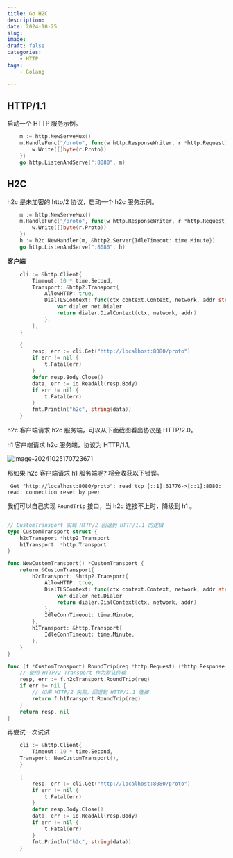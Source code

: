 ```yaml
---
title: Go H2C 
description: 
date: 2024-10-25
slug: 
image: 
draft: false
categories:
    - HTTP
tags:
    - Golang

---
```




## HTTP/1.1

启动一个 HTTP 服务示例。

```go
	m := http.NewServeMux()
	m.HandleFunc("/proto", func(w http.ResponseWriter, r *http.Request) {
		w.Write([]byte(r.Proto))
	})
	go http.ListenAndServe(":8080", m)
```

## H2C

h2c 是未加密的 http/2 协议，启动一个 h2c 服务示例。

```go
	m := http.NewServeMux()
	m.HandleFunc("/proto", func(w http.ResponseWriter, r *http.Request) {
		w.Write([]byte(r.Proto))
	})
	h := h2c.NewHandler(m, &http2.Server{IdleTimeout: time.Minute})
	go http.ListenAndServe(":8080", h)
```

**客户端**

```go
	cli := &http.Client{
		Timeout: 10 * time.Second,
		Transport: &http2.Transport{
			AllowHTTP: true,
			DialTLSContext: func(ctx context.Context, network, addr string, cfg *tls.Config) (net.Conn, error) {
				var dialer net.Dialer
				return dialer.DialContext(ctx, network, addr)
			},
		},
	}

	{
		resp, err := cli.Get("http://localhost:8080/proto")
		if err != nil {
			t.Fatal(err)
		}
		defer resp.Body.Close()
		data, err := io.ReadAll(resp.Body)
		if err != nil {
			t.Fatal(err)
		}
		fmt.Println("h2c", string(data))
	}
```

h2c 客户端请求 h2c 服务端，可以从下面截图看出协议是 HTTP/2.0。

h1 客户端请求 h2c 服务端，协议为 HTTP/1.1。

![image-20241025170723671](http://img.golang.space/img-1729847243837.png)

那如果 h2c 客户端请求 h1 服务端呢? 将会收获以下错误。

` Get "http://localhost:8080/proto": read tcp [::1]:61776->[::1]:8080: read: connection reset by peer`

我们可以自己实现 `RoundTrip` 接口，当 h2c 连接不上时，降级到 h1 。

```go

// CustomTransport 实现 HTTP/2 回退到 HTTP/1.1 的逻辑
type CustomTransport struct {
	h2cTransport *http2.Transport
	h1Transport  *http.Transport
}

func NewCustomTransport() *CustomTransport {
	return &CustomTransport{
		h2cTransport: &http2.Transport{
			AllowHTTP: true,
			DialTLSContext: func(ctx context.Context, network, addr string, _ *tls.Config) (net.Conn, error) {
				var dialer net.Dialer
				return dialer.DialContext(ctx, network, addr)
			},
			IdleConnTimeout: time.Minute,
		},
		h1Transport: &http.Transport{
			IdleConnTimeout: time.Minute,
		},
	}
}

func (f *CustomTransport) RoundTrip(req *http.Request) (*http.Response, error) {
	// 使用 HTTP/2 Transport 作为默认传输
	resp, err := f.h2cTransport.RoundTrip(req)
	if err != nil {
		// 如果 HTTP/2 失败，回退到 HTTP/1.1 连接
		return f.h1Transport.RoundTrip(req)
	}
	return resp, nil
}
```

再尝试一次试试

```go
	cli := &http.Client{
		Timeout: 10 * time.Second,
    Transport: NewCustomTransport(),
	}

	{
		resp, err := cli.Get("http://localhost:8080/proto")
		if err != nil {
			t.Fatal(err)
		}
		defer resp.Body.Close()
		data, err := io.ReadAll(resp.Body)
		if err != nil {
			t.Fatal(err)
		}
		fmt.Println("h2c", string(data))
	}
```

